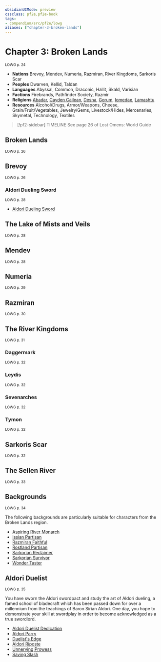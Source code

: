 ```yaml
---
obsidianUIMode: preview
cssclass: pf2e,pf2e-book
tags:
- compendium/src/pf2e/lowg
aliases: ["chapter-3-broken-lands"]
---
```

# Chapter 3: Broken Lands
<sup>LOWG p. 24</sup>

- **Nations** Brevoy, Mendev, Numeria, Razmiran, River Kingdoms, Sarkoris Scar
- **Peoples** Dwarven, Kellid, Taldan
- **Languages** Abyssal, Common, Draconic, Hallit, Skald, Varisian
- **Factions** Firebrands, Pathfinder Society, Razmir
- **Religions** [Abadar](compendium/setting/deities/abadar.md), [Cayden Cailean](compendium/setting/deities/cayden-cailean.md), [Desna](compendium/setting/deities/desna.md), [Gorum](compendium/setting/deities/gorum.md), [Iomedae](compendium/setting/deities/iomedae.md), [Lamashtu](compendium/setting/deities/lamashtu.md)
- **Resources** Alcohol/Drugs, Armor/Weapons, Cheese, Grain/Fruit/Vegetables, Jewelry/Gems, Livestock/Hides, Mercenaries, Skymetal, Technology, Textiles

> [!pf2-sidebar] TIMELINE
> See page 26 of Lost Omens: World Guide

## Broken Lands
<sup>LOWG p. 26</sup>

## Brevoy
<sup>LOWG p. 26</sup>

### Aldori Dueling Sword
<sup>LOWG p. 28</sup>

- [Aldori Dueling Sword](compendium/equipment/items/aldori-dueling-sword-lowg.md)

## The Lake of Mists and Veils
<sup>LOWG p. 28</sup>

## Mendev
<sup>LOWG p. 28</sup>

## Numeria
<sup>LOWG p. 29</sup>

## Razmiran
<sup>LOWG p. 30</sup>

## The River Kingdoms
<sup>LOWG p. 31</sup>

### Daggermark
<sup>LOWG p. 32</sup>

### Leydis
<sup>LOWG p. 32</sup>

### Sevenarches
<sup>LOWG p. 32</sup>

### Tymon
<sup>LOWG p. 32</sup>

## Sarkoris Scar
<sup>LOWG p. 32</sup>

## The Sellen River
<sup>LOWG p. 33</sup>

## Backgrounds
<sup>LOWG p. 34</sup>

The following backgrounds are particularly suitable for characters from the Broken Lands region.

- [Aspiring River Monarch](compendium/character/backgrounds/aspiring-river-monarch-lowg.md)
- [Issian Partisan](compendium/character/backgrounds/issian-partisan-lowg.md)
- [Razmiran Faithful](compendium/character/backgrounds/razmiran-faithful-lowg.md)
- [Rostland Partisan](compendium/character/backgrounds/rostland-partisan-lowg.md)
- [Sarkorian Reclaimer](compendium/character/backgrounds/sarkorian-reclaimer-lowg.md)
- [Sarkorian Survivor](compendium/character/backgrounds/sarkorian-survivor-lowg.md)
- [Wonder Taster](compendium/character/backgrounds/wonder-taster-lowg.md)

## Aldori Duelist
<sup>LOWG p. 35</sup>

You have sworn the Aldori swordpact and study the art of Aldori dueling, a famed school of bladecraft which has been passed down for over a millennium from the teachings of Baron Sirian Aldori. One day, you hope to demonstrate your skill at swordplay in order to become acknowledged as a true swordlord.

- [Aldori Duelist Dedication](compendium/feats/aldori-duelist-dedication-lowg.md)
- [Aldori Parry](compendium/feats/aldori-parry-lowg.md)
- [Duelist's Edge](compendium/feats/duelists-edge-lowg.md)
- [Aldori Riposte](compendium/feats/aldori-riposte-lowg.md)
- [Unnerving Prowess](compendium/feats/unnerving-prowess-lowg.md)
- [Saving Slash](compendium/feats/saving-slash-lowg.md)